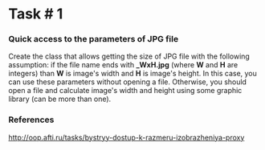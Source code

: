 # Task # 1

### Quick access to the parameters of JPG file

Create the class that allows getting the size of JPG file with the following assumption: if the file name ends with **_WxH.jpg** (where **W** and **H** are integers) than **W** is image's width and **H** is image's height. In this case, you can use these parameters without opening a file. Otherwise, you should open a file and calculate image's width and height using some graphic library (can be more than one).

### References
http://oop.afti.ru/tasks/bystryy-dostup-k-razmeru-izobrazheniya-proxy